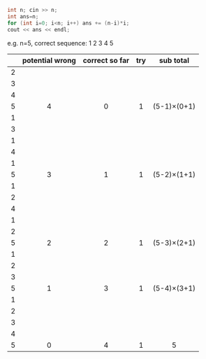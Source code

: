 ```c++
int n; cin >> n;
int ans=n;
for (int i=0; i<n; i++) ans += (n-i)*i;
cout << ans << endl;
```

e.g. n=5, correct sequence: 1 2 3 4 5

|  | potential wrong | correct so far | try | sub total |
| :---: | :---: | :---: | :---: | :---: |
| 2 |
| 3 |
| 4 |
| 5 | 4 | 0 | 1 | (5-1)×(0+1) |
| 1 |
| 3 |
| 1 |
| 4 |
| 1 |
| 5 | 3 | 1 | 1 | (5-2)×(1+1) |
| 1 |
| 2 |
| 4 |
| 1 |
| 2 |
| 5 | 2 | 2 | 1 | (5-3)×(2+1) |
| 1 |
| 2 |
| 3 |
| 5 | 1 | 3 | 1 | (5-4)×(3+1) |
| 1 |
| 2 |
| 3 |
| 4 |
| 5 | 0 | 4 | 1 | 5 |
